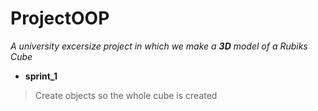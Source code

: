 # ProjectOOP
_A university excersize project in which we make a **3D** model of a Rubiks Cube_
* **sprint_1**
> Create objects so the whole cube is created
